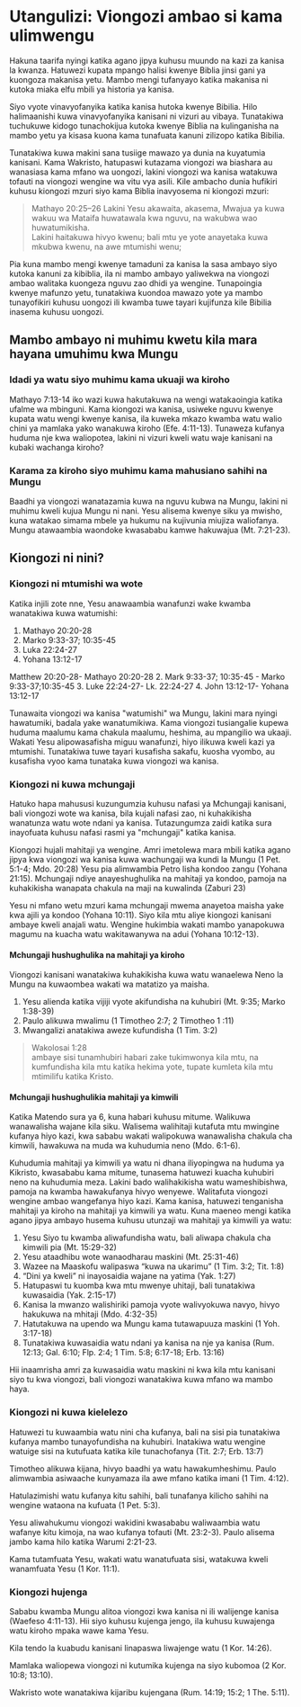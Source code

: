 # Utangulizi: Viongozi ambao si kama ulimwengu

Hakuna taarifa nyingi katika agano jipya kuhusu muundo na kazi za kanisa la kwanza. Hatuwezi kupata mpango halisi kwenye Biblia jinsi gani ya kuongoza makanisa yetu. Mambo mengi tufanyayo katika makanisa ni kutoka miaka elfu mbili ya historia ya kanisa.

Siyo vyote vinavyofanyika katika kanisa hutoka kwenye Bibilia. Hilo halimaanishi kuwa vinavyofanyika kanisani ni vizuri au vibaya. Tunatakiwa tuchukuwe kidogo tunachokijua kutoka kwenye Biblia na kulinganisha na mambo yetu ya kisasa kuona kama tunafuata kanuni zilizopo katika Bibilia.

Tunatakiwa kuwa makini sana tusiige mawazo ya dunia na kuyatumia kanisani. Kama Wakristo, hatupaswi kutazama viongozi wa biashara au wanasiasa kama mfano wa uongozi, lakini viongozi wa kanisa watakuwa tofauti na viongozi wengine wa vitu vya asili. Kile ambacho dunia hufikiri kuhusu kiongozi mzuri siyo kama Biblia inavyosema ni kiongozi mzuri:

> Mathayo 20:25–26
> Lakini Yesu akawaita, akasema, Mwajua ya kuwa wakuu wa Mataifa huwatawala kwa nguvu, na wakubwa wao huwatumikisha.  
> Lakini haitakuwa hivyo kwenu; bali mtu ye yote anayetaka kuwa mkubwa kwenu, na awe mtumishi wenu;

Pia kuna mambo mengi kwenye tamaduni za kanisa la sasa ambayo siyo kutoka kanuni za kibiblia, ila ni mambo ambayo yaliwekwa na viongozi ambao walitaka kuongeza nguvu zao dhidi ya wengine. Tunapoingia kwenye mafunzo yetu, tunatakiwa kuondoa mawazo yote ya mambo tunayofikiri kuhusu uongozi ili kwamba tuwe tayari kujifunza kile Bibilia inasema kuhusu uongozi.

## Mambo ambayo ni muhimu kwetu kila mara hayana umuhimu kwa Mungu

### Idadi ya watu siyo muhimu kama ukuaji wa kiroho

Mathayo 7:13-14 iko wazi kuwa hakutakuwa na wengi watakaoingia katika ufalme wa mbinguni. Kama kiongozi wa kanisa, usiweke nguvu kwenye kupata watu wengi kwenye kanisa, ila kuweka mkazo kwamba watu walio chini ya mamlaka yako wanakuwa kiroho (Efe. 4:11-13). Tunaweza kufanya huduma nje kwa waliopotea, lakini ni vizuri kweli watu waje kanisani na kubaki wachanga kiroho?

### Karama za kiroho siyo muhimu kama mahusiano sahihi na Mungu

Baadhi ya viongozi wanatazamia kuwa na nguvu kubwa na Mungu, lakini ni muhimu kweli kujua Mungu ni nani. Yesu alisema kwenye siku ya mwisho, kuna watakao simama mbele ya hukumu na kujivunia miujiza waliofanya. Mungu atawaambia waondoke kwasababu kamwe hakuwajua (Mt. 7:21-23).

## Kiongozi ni nini?

### Kiongozi ni mtumishi wa wote

Katika injili zote nne, Yesu anawaambia wanafunzi wake kwamba wanatakiwa kuwa watumishi:

1. Mathayo 20:20-28
2. Marko 9:33-37; 10:35-45
3. Luka 22:24-27
4. Yohana 13:12-17

Matthew 20:20-28- Mathayo 20:20-28 2. Mark 9:33-37; 10:35-45 - Marko 9:33-37;10:35-45 3. Luke 22:24-27- Lk. 22:24-27 4. John 13:12-17- Yohana 13:12-17

Tunawaita viongozi wa kanisa "watumishi" wa Mungu, lakini mara nyingi hawatumiki, badala yake wanatumikiwa. Kama viongozi tusiangalie kupewa huduma maalumu kama chakula maalumu, heshima, au mpangilio wa ukaaji. Wakati Yesu alipowasafisha miguu wanafunzi, hiyo ilikuwa kweli kazi ya mtumishi. Tunatakiwa tuwe tayari kusafisha sakafu, kuosha vyombo, au kusafisha vyoo kama tunataka kuwa viongozi wa kanisa.

### Kiongozi ni kuwa mchungaji

Hatuko hapa mahususi kuzungumzia kuhusu nafasi ya Mchungaji kanisani, bali viongozi wote wa kanisa, bila kujali nafasi zao, ni kuhakikisha wanatunza watu wote ndani ya kanisa. Tutazungumza zaidi katika sura inayofuata kuhusu nafasi rasmi ya "mchungaji" katika kanisa.

Kiongozi hujali mahitaji ya wengine. Amri imetolewa mara mbili katika agano jipya kwa viongozi wa kanisa kuwa wachungaji wa kundi la Mungu (1 Pet. 5:1-4; Mdo. 20:28) Yesu pia alimwambia Petro lisha kondoo zangu (Yohana 21:15). Mchungaji ndiye anayeshughulika na mahitaji ya kondoo, pamoja na kuhakikisha wanapata chakula na maji na kuwalinda (Zaburi 23)

Yesu ni mfano wetu mzuri kama mchungaji mwema anayetoa maisha yake kwa ajili ya kondoo (Yohana 10:11). Siyo kila mtu aliye kiongozi kanisani ambaye kweli anajali watu. Wengine hukimbia wakati mambo yanapokuwa magumu na kuacha watu wakitawanywa na adui (Yohana 10:12-13).

#### Mchungaji hushughulika na mahitaji ya kiroho

Viongozi kanisani wanatakiwa kuhakikisha kuwa watu wanaelewa Neno la Mungu na kuwaombea wakati wa matatizo ya maisha.

1. Yesu alienda katika vijiji vyote akifundisha na kuhubiri (Mt. 9:35; Marko 1:38-39)
2. Paulo alikuwa mwalimu (1 Timotheo 2:7; 2 Timotheo 1 :11)
3. Mwangalizi anatakiwa aweze kufundisha (1 Tim. 3:2)

> Wakolosai 1:28  
> ambaye sisi tunamhubiri habari zake tukimwonya kila mtu, na kumfundisha kila mtu katika hekima yote, tupate kumleta kila mtu mtimilifu katika Kristo.

#### Mchungaji hushughulikia mahitaji ya kimwili

Katika Matendo sura ya 6, kuna habari kuhusu mitume. Walikuwa wanawalisha wajane kila siku. Walisema walihitaji kutafuta mtu mwingine kufanya hiyo kazi, kwa sababu wakati walipokuwa wanawalisha chakula cha kimwili, hawakuwa na muda wa kuhudumia neno (Mdo. 6:1-6).

Kuhudumia mahitaji ya kimwili ya watu ni dhana iliyopingwa na huduma ya Kikristo, kwasababu kama mitume, tunasema hatuwezi kuacha kuhubiri neno na kuhudumia meza. Lakini bado walihakikisha watu wameshibishwa, pamoja na kwamba hawakufanya hivyo wenyewe. Walitafuta viongozi wengine ambao wangefanya hiyo kazi. Kama kanisa, hatuwezi tenganisha mahitaji ya kiroho na mahitaji ya kimwili ya watu. Kuna maeneo mengi katika agano jipya ambayo husema kuhusu utunzaji wa mahitaji ya kimwili ya watu:

1. Yesu Siyo tu kwamba aliwafundisha watu, bali aliwapa chakula cha kimwili pia (Mt. 15:29-32)
2. Yesu ataadhibu wote wanaodharau maskini (Mt. 25:31-46)
3. Wazee na Maaskofu walipaswa “kuwa na ukarimu” (1 Tim. 3:2; Tit. 1:8)
4. “Dini ya kweli” ni inayosaidia wajane na yatima (Yak. 1:27)
5. Hatupaswi tu kuomba kwa mtu mwenye uhitaji, bali tunatakiwa kuwasaidia (Yak. 2:15-17)
6. Kanisa la mwanzo walishiriki pamoja vyote walivyokuwa navyo, hivyo hakukuwa na mhitaji (Mdo. 4:32-35)
7. Hatutakuwa na upendo wa Mungu kama tutawapuuza maskini (1 Yoh. 3:17-18)
8. Tunatakiwa kuwasaidia watu ndani ya kanisa na nje ya kanisa (Rum. 12:13; Gal. 6:10; Flp. 2:4; 1 Tim. 5:8; 6:17-18; Erb. 13:16)

Hii inaamrisha amri za kuwasaidia watu maskini ni kwa kila mtu kanisani siyo tu kwa viongozi, bali viongozi wanatakiwa kuwa mfano wa mambo haya.

### Kiongozi ni kuwa kielelezo

Hatuwezi tu kuwaambia watu nini cha kufanya, bali na sisi pia tunatakiwa kufanya mambo tunayofundisha na kuhubiri. Inatakiwa watu wengine watuige sisi na kutufuata katika kile tunachofanya (Tit. 2:7; Erb. 13:7)

Timotheo alikuwa kijana, hivyo baadhi ya watu hawakumheshimu. Paulo alimwambia asiwaache kunyamaza ila awe mfano katika imani (1 Tim. 4:12).

Hatulazimishi watu kufanya kitu sahihi, bali tunafanya kilicho sahihi na wengine wataona na kufuata (1 Pet. 5:3).

Yesu aliwahukumu viongozi wakidini kwasababu waliwaambia watu wafanye kitu kimoja, na wao kufanya tofauti (Mt. 23:2-3). Paulo alisema jambo kama hilo katika Warumi 2:21-23.

Kama tutamfuata Yesu, wakati watu wanatufuata sisi, watakuwa kweli wanamfuata Yesu (1 Kor. 11:1).

### Kiongozi hujenga

Sababu kwamba Mungu alitoa viongozi kwa kanisa ni ili walijenge kanisa (Waefeso 4:11-13). Hii siyo kuhusu kujenga jengo, ila kuhusu kuwajenga watu kiroho mpaka wawe kama Yesu.

Kila tendo la kuabudu kanisani linapaswa liwajenge watu (1 Kor. 14:26).

Mamlaka waliopewa viongozi ni kutumika kujenga na siyo kubomoa (2 Kor. 10:8; 13:10).

Wakristo wote wanatakiwa kijaribu kujengana (Rum. 14:19; 15:2; 1 The. 5:11).
